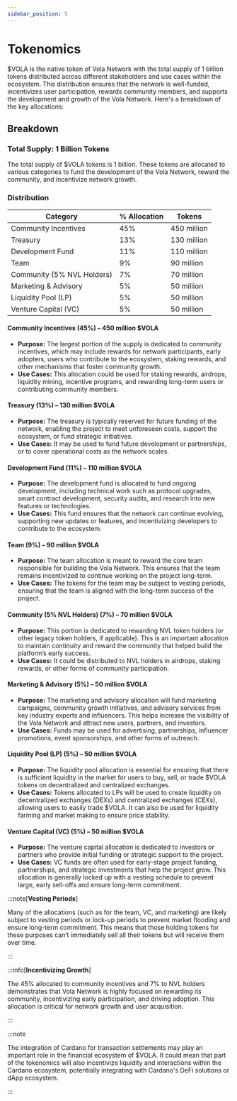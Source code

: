 ```yaml
---
sidebar_position: 5
---
```


# Tokenomics

\$VOLA is the native token of Vola Network with the total supply of 1 billion tokens distributed across different stakeholders and use cases within the ecosystem. This distribution ensures that the network is well-funded, incentivizes user participation, rewards community members, and supports the development and growth of the Vola Network. Here's a breakdown of the key allocations:

## Breakdown

### Total Supply: 1 Billion Tokens

The total supply of $VOLA tokens is 1 billion. These tokens are allocated to various categories to fund the development of the Vola Network, reward the community, and incentivize network growth.

### Distribution

| Category                   | % Allocation | Tokens      |
| -------------------------- | ------------ | ----------- |
| Community Incentives       | 45%          | 450 million |
| Treasury                   | 13%          | 130 million |
| Development Fund           | 11%          | 110 million |
| Team                       | 9%           | 90 million  |
| Community (5% NVL Holders) | 7%           | 70 million  |
| Marketing & Advisory       | 5%           | 50 million  |
| Liquidity Pool (LP)        | 5%           | 50 million  |
| Venture Capital (VC)       | 5%           | 50 million  |

#### Community Incentives (45%) – 450 million $VOLA

- **Purpose:** The largest portion of the supply is dedicated to community incentives, which may include rewards for network participants, early adopters, users who contribute to the ecosystem, staking rewards, and other mechanisms that foster community growth.
- **Use Cases:** This allocation could be used for staking rewards, airdrops, liquidity mining, incentive programs, and rewarding long-term users or contributing community members.

#### Treasury (13%) – 130 million $VOLA

- **Purpose:** The treasury is typically reserved for future funding of the network, enabling the project to meet unforeseen costs, support the ecosystem, or fund strategic initiatives.
- **Use Cases:** It may be used to fund future development or partnerships, or to cover operational costs as the network scales.

#### Development Fund (11%) – 110 million $VOLA

- **Purpose:** The development fund is allocated to fund ongoing development, including technical work such as protocol upgrades, smart contract development, security audits, and research into new features or technologies.
- **Use Cases:** This fund ensures that the network can continue evolving, supporting new updates or features, and incentivizing developers to contribute to the ecosystem.

#### Team (9%) – 90 million $VOLA

- **Purpose:** The team allocation is meant to reward the core team responsible for building the Vola Network. This ensures that the team remains incentivized to continue working on the project long-term.
- **Use Cases:** The tokens for the team may be subject to vesting periods, ensuring that the team is aligned with the long-term success of the project.

#### Community (5% NVL Holders) (7%) – 70 million $VOLA

- **Purpose:** This portion is dedicated to rewarding NVL token holders (or other legacy token holders, if applicable). This is an important allocation to maintain continuity and reward the community that helped build the platform’s early success.
- **Use Cases:** It could be distributed to NVL holders in airdrops, staking rewards, or other forms of community participation.

#### Marketing & Advisory (5%) – 50 million $VOLA

- **Purpose:** The marketing and advisory allocation will fund marketing campaigns, community growth initiatives, and advisory services from key industry experts and influencers. This helps increase the visibility of the Vola Network and attract new users, partners, and investors.
- **Use Cases:** Funds may be used for advertising, partnerships, influencer promotions, event sponsorships, and other forms of outreach.

#### Liquidity Pool (LP) (5%) – 50 million $VOLA

- **Purpose:** The liquidity pool allocation is essential for ensuring that there is sufficient liquidity in the market for users to buy, sell, or trade $VOLA tokens on decentralized and centralized exchanges.
- **Use Cases:** Tokens allocated to LPs will be used to create liquidity on decentralized exchanges (DEXs) and centralized exchanges (CEXs), allowing users to easily trade $VOLA. It can also be used for liquidity farming and market making to ensure price stability.

#### Venture Capital (VC) (5%) – 50 million $VOLA

- **Purpose:** The venture capital allocation is dedicated to investors or partners who provide initial funding or strategic support to the project.
- **Use Cases:** VC funds are often used for early-stage project funding, partnerships, and strategic investments that help the project grow. This allocation is generally locked up with a vesting schedule to prevent large, early sell-offs and ensure long-term commitment.

:::note[**Vesting Periods**]

Many of the allocations (such as for the team, VC, and marketing) are likely subject to vesting periods or lock-up periods to prevent market flooding and ensure long-term commitment. This means that those holding tokens for these purposes can’t immediately sell all their tokens but will receive them over time.

:::

:::info[**Incentivizing Growth**]

The 45% allocated to community incentives and 7% to NVL holders demonstrates that Vola Network is highly focused on rewarding its community, incentivizing early participation, and driving adoption. This allocation is critical for network growth and user acquisition.

:::

:::note

The integration of Cardano for transaction settlements may play an important role in the financial ecosystem of $VOLA. It could mean that part of the tokenomics will also incentivize liquidity and interactions within the Cardano ecosystem, potentially integrating with Cardano's DeFi solutions or dApp ecosystem.

:::

